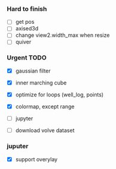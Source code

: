 ### Hard to finish

- [ ] get pos
- [ ] axised3d
- [ ] change view2.width_max when resize
- [ ] quiver

### Urgent TODO

- [x] gaussian filter
- [x] inner marching cube
- [x] optimize for loops (well_log, points)
- [x] colormap, except range

- [ ] jupyter
- [ ] download volve dataset


### juputer

- [x] support overylay